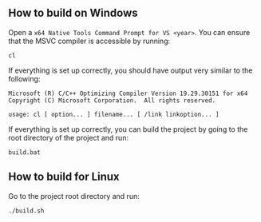 ## How to build on Windows

Open a `x64 Native Tools Command Prompt for VS <year>`.  You can ensure that the MSVC compiler is accessible by running:
```batch
cl
```
If everything is set up correctly, you should have output very similar to the following:
```batch
Microsoft (R) C/C++ Optimizing Compiler Version 19.29.30151 for x64
Copyright (C) Microsoft Corporation.  All rights reserved.

usage: cl [ option... ] filename... [ /link linkoption... ]
```

If everything is set up correctly, you can build the project by going to the root directory of the project and run:
```batch
build.bat
```

## How to build for Linux
Go to the project root directory and run:
```sh
./build.sh
```
